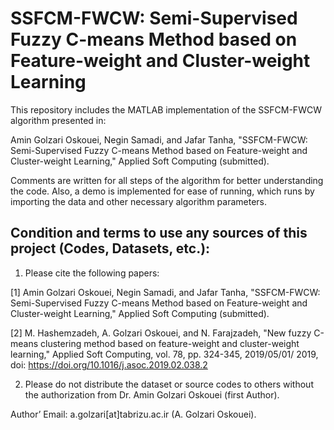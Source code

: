 # SSFCM-FWCW: Semi-Supervised Fuzzy C-means Method based on Feature-weight and Cluster-weight Learning

This repository includes the MATLAB implementation of the SSFCM-FWCW algorithm presented in:

Amin Golzari Oskouei, Negin Samadi, and Jafar Tanha, "SSFCM-FWCW: Semi-Supervised Fuzzy C-means Method based on Feature-weight and Cluster-weight Learning," Applied Soft Computing (submitted).

Comments are written for all steps of the algorithm for better understanding the code. Also, a demo is implemented for ease of running, which runs by importing the data and other necessary algorithm parameters.

## Condition and terms to use any sources of this project (Codes, Datasets, etc.):

1) Please cite the following papers:

[1] Amin Golzari Oskouei, Negin Samadi, and Jafar Tanha, "SSFCM-FWCW: Semi-Supervised Fuzzy C-means Method based on Feature-weight and Cluster-weight Learning," Applied Soft Computing (submitted).

[2] M. Hashemzadeh, A. Golzari Oskouei, and N. Farajzadeh, "New fuzzy C-means clustering method based on feature-weight and cluster-weight learning," Applied Soft Computing, vol. 78, pp. 324-345, 2019/05/01/ 2019, doi: https://doi.org/10.1016/j.asoc.2019.02.038.2

2) Please do not distribute the dataset or source codes to others without the authorization from Dr. Amin Golzari Oskouei (first Author).

Author’ Email: a.golzari[at]tabrizu.ac.ir (A. Golzari Oskouei).
